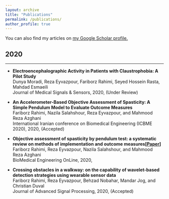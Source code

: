 ```yaml
---
layout: archive
title: "Publications"
permalink: /publications/
author_profile: true
---
```

You can also find my articles on <u><a href="https://scholar.google.com/citations?user=za3J9eEAAAAJ&hl=en">my Google Scholar profile</a>.</u>

## 2020
------------------------------------------------------------------------------------------------------------
* **Electroencephalographic Activity in Patients with Claustrophobia: A Pilot Study**  
Dunya Moradi, Reza Eyvazpour, Fariborz Rahimi, Seyed Hossein Rasta‬, Mahdad Esmaeili  
Journal of Medical Signals & Sensors, 2020, (Under Review)

* **An Accelerometer-Based Objective Assessment of Spasticity: A Simple Pendulum Model to Evaluate Outcome Measures**  
Fariborz Rahimi, Nazila Salahshour, Reza Eyvazpour, and Mahmood Reza Azghani    
International Iranian conference on Biomedical Engineering (ICBME 2020), 2020, (Accepted)

* **Objective assessment of spasticity by pendulum test: a systematic review on methods of implementation and outcome measures[<u><a href="https://biomedical-engineering-online.biomedcentral.com/articles/10.1186/s12938-020-00826-8">Paper</a></u>]**  
Fariborz Rahimi, Reza Eyvazpour, Nazila Salahshour, and Mahmood Reza Azghani  
BioMedical Engineering OnLine, 2020, 

* **Crossing obstacles in a walkway: on the capability of wavelet-based detection strategies using wearable sensor data**  
Fariborz Rahimi, Reza Eyvazpour, Behzad Nobahar, Mandar Jog, and Christian Duval   
Journal of Advanced Signal Processing, 2020, (Accepted)

